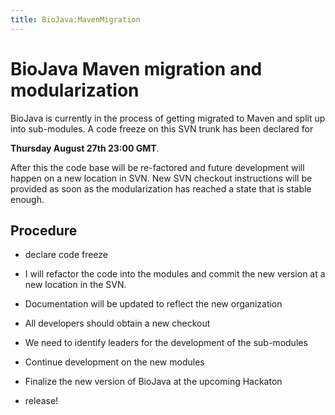 ```yaml
---
title: BioJava:MavenMigration
---
```


BioJava Maven migration and modularization
==========================================

BioJava is currently in the process of getting migrated to Maven and
split up into sub-modules. A code freeze on this SVN trunk has been
declared for

**Thursday August 27th 23:00 GMT**.

After this the code base will be re-factored and future development will
happen on a new location in SVN. New SVN checkout instructions will be
provided as soon as the modularization has reached a state that is
stable enough.

Procedure
---------

-   declare code freeze

<!-- -->

-   I will refactor the code into the modules and commit the new version
    at a new location in the SVN.

<!-- -->

-   Documentation will be updated to reflect the new organization

<!-- -->

-   All developers should obtain a new checkout

<!-- -->

-   We need to identify leaders for the development of the sub-modules

<!-- -->

-   Continue development on the new modules

<!-- -->

-   Finalize the new version of BioJava at the upcoming Hackaton

<!-- -->

-   release!

